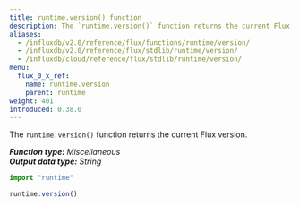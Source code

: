 ```yaml
---
title: runtime.version() function
description: The `runtime.version()` function returns the current Flux version.
aliases:
  - /influxdb/v2.0/reference/flux/functions/runtime/version/
  - /influxdb/v2.0/reference/flux/stdlib/runtime/version/
  - /influxdb/cloud/reference/flux/stdlib/runtime/version/
menu:
  flux_0_x_ref:
    name: runtime.version
    parent: runtime
weight: 401
introduced: 0.38.0
---
```


The `runtime.version()` function returns the current Flux version.

_**Function type:** Miscellaneous_  
_**Output data type:** String_

```js
import "runtime"

runtime.version()
```
